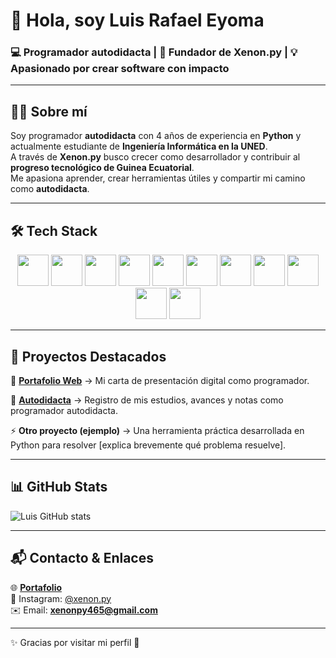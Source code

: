 # 👋 Hola, soy Luis Rafael Eyoma  

### 💻 Programador autodidacta | 🚀 Fundador de **Xenon.py** | 💡 Apasionado por crear software con impacto  

---

## 👨‍💻 Sobre mí  

Soy programador **autodidacta** con 4 años de experiencia en **Python** y actualmente estudiante de **Ingeniería Informática en la UNED**.  
A través de **Xenon.py** busco crecer como desarrollador y contribuir al **progreso tecnológico de Guinea Ecuatorial**.  
Me apasiona aprender, crear herramientas útiles y compartir mi camino como **autodidacta**.  

---

## 🛠️ Tech Stack  

<p align="center">
  <img src="https://cdn.jsdelivr.net/gh/devicons/devicon/icons/python/python-original.svg" width="50" height="50"/>
  <img src="https://cdn.jsdelivr.net/gh/devicons/devicon/icons/javascript/javascript-original.svg" width="50" height="50"/>
  <img src="https://cdn.jsdelivr.net/gh/devicons/devicon/icons/html5/html5-original.svg" width="50" height="50"/>
  <img src="https://cdn.jsdelivr.net/gh/devicons/devicon/icons/css3/css3-original.svg" width="50" height="50"/>
  <img src="https://cdn.jsdelivr.net/gh/devicons/devicon/icons/django/django-plain.svg" width="50" height="50"/>
  <img src="https://cdn.jsdelivr.net/gh/devicons/devicon/icons/flask/flask-original.svg" width="50" height="50"/>
  <img src="https://cdn.jsdelivr.net/gh/devicons/devicon/icons/react/react-original.svg" width="50" height="50"/>
  <img src="https://cdn.jsdelivr.net/gh/devicons/devicon/icons/git/git-original.svg" width="50" height="50"/>
  <img src="https://cdn.jsdelivr.net/gh/devicons/devicon/icons/sqlite/sqlite-original.svg" width="50" height="50"/>
  <img src="https://cdn.jsdelivr.net/gh/devicons/devicon/icons/pandas/pandas-original.svg" width="50" height="50"/>
  <img src="https://cdn.jsdelivr.net/gh/devicons/devicon/icons/numpy/numpy-original.svg" width="50" height="50"/>
</p>

---

## 🌟 Proyectos Destacados  

🔗 **[Portafolio Web](https://xenon0001.github.io/portfolio/)** → Mi carta de presentación digital como programador.  

📘 **[Autodidacta](https://github.com/Xenon0001/AUTODIDACTA)** → Registro de mis estudios, avances y notas como programador autodidacta.  

⚡️ **Otro proyecto (ejemplo)** → Una herramienta práctica desarrollada en Python para resolver [explica brevemente qué problema resuelve].  

---

## 📊 GitHub Stats  

![Luis GitHub stats](https://github-readme-stats.vercel.app/api?username=Xenon0001&show_icons=true&theme=tokyonight)

---

## 📬 Contacto & Enlaces  

🌐 **[Portafolio](https://xenon0001.github.io/portfolio/)**  
📸 Instagram: [@xenon.py](https://instagram.com/xenon.py)  
✉️ Email: **xenonpy465@gmail.com**  

---

✨ Gracias por visitar mi perfil 🙌
